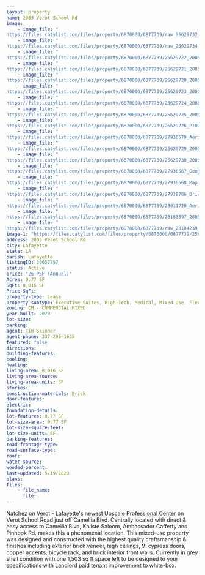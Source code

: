 ```yaml
---
layout: property
name: 2005 Verot School Rd
image:
    - image_file: "https://files.catylist.com/files/property/6870000/6877739/raw_25629732_5_Minute_Drive_Time.pdf"
    - image_file: "https://files.catylist.com/files/property/6870000/6877739/raw_25629734_Flood_Disc___Tim___2005_Verot_School_Rd.pdf"
    - image_file: "https://files.catylist.com/files/property/6870000/6877739/25629722_2005_Verot__5.jpg"
    - image_file: "https://files.catylist.com/files/property/6870000/6877739/25629721_2005_Verot__6.jpg"
    - image_file: "https://files.catylist.com/files/property/6870000/6877739/25629720_2005_Verot__3.jpg"
    - image_file: "https://files.catylist.com/files/property/6870000/6877739/25629723_2005_Verot__9.jpg"
    - image_file: "https://files.catylist.com/files/property/6870000/6877739/25629724_2005_Verot__4.jpg"
    - image_file: "https://files.catylist.com/files/property/6870000/6877739/25629725_2005_Verot__15.jpg"
    - image_file: "https://files.catylist.com/files/property/6870000/6877739/25629726_P1020458.JPG"
    - image_file: "https://files.catylist.com/files/property/6870000/6877739/27936579_Aerial___2005_Verot_School_Rd___Tim.png"
    - image_file: "https://files.catylist.com/files/property/6870000/6877739/25629729_2005_Verot__12a.jpg"
    - image_file: "https://files.catylist.com/files/property/6870000/6877739/25629730_2005_Verot__13a.jpg"
    - image_file: "https://files.catylist.com/files/property/6870000/6877739/27936567_Google_map___2005_Verot_School_Rd___Tim.png"
    - image_file: "https://files.catylist.com/files/property/6870000/6877739/27936568_Map___2005_Verot_School_Rd___Tim.png"
    - image_file: "https://files.catylist.com/files/property/6870000/6877739/27938706_Driving_Time___2005_Verot_School_Rd___Tim.png"
    - image_file: "https://files.catylist.com/files/property/6870000/6877739/28011720_Aerial___2005_Verot_School_Rd___Tim___4_.png"
    - image_file: "https://files.catylist.com/files/property/6870000/6877739/28183897_2005_Verot_School_Rd___Tim.png"
    - image_file: "https://files.catylist.com/files/property/6870000/6877739/raw_28184239_Flyer___2005_Verot_School_Rd___Tim_5_9_23__4_.pdf"
image-1: "https://files.catylist.com/files/property/6870000/6877739/25629719_Rendition_.jpg"
address: 2005 Verot School Rd
city: Lafayette
state: LA
parish: Lafayette
listingID: 30657757
status: Active
price: "26 PSF (Annual)"
Acres: 0.77 SF
SqFt: 8,016 SF
Price-SqFt:
property-type: Lease
property-subtype: Executive Suites, High-Tech, Medical, Mixed Use, Flex Space, Office Building
zoning: CM - COMMERCIAL MIXED
year-built: 2020
lot-size:
parking:
agent: Tim Skinner
agent-phone: 337-205-1635
featured: false
directions:
building-features:
cooling:
heating:
living-area: 8,016 SF
living-area-source:
living-area-units: SF
stories:
construction-materials: Brick
door-features:
electric:
foundation-details:
lot-features: 0.77 SF
lot-size-area: 0.77 SF
lot-size-square-feet:
lot-size-units: SF
parking-features:
road-frontage-type:
road-surface-type:
roof:
water-source:
wooded-percent:
last-updated: 5/19/2023
plans:
files:
    - file_name:
      file:
---
```

Natchez on Verot - Lafayette's newest Upscale Professional Center on Verot School Road just off Camellia Blvd. Centrally located with direct &amp; easy access to Camellia Blvd, Kaliste Saloom, Ambassador Cafferty and Pinhook Rd. makes this a phenomenal location. This mixed-use property was designed and constructed with the highest quality craftsmanship &amp; finishes including exterior brick veneer, high ceilings, 9' cypress doors, copper accents, bicycle rack, and brick interior front walls. Currently in grey shell condition with one 1,503 sq ft space left to be designed to your specifications with Landlord paid tenant improvement to white-box.
